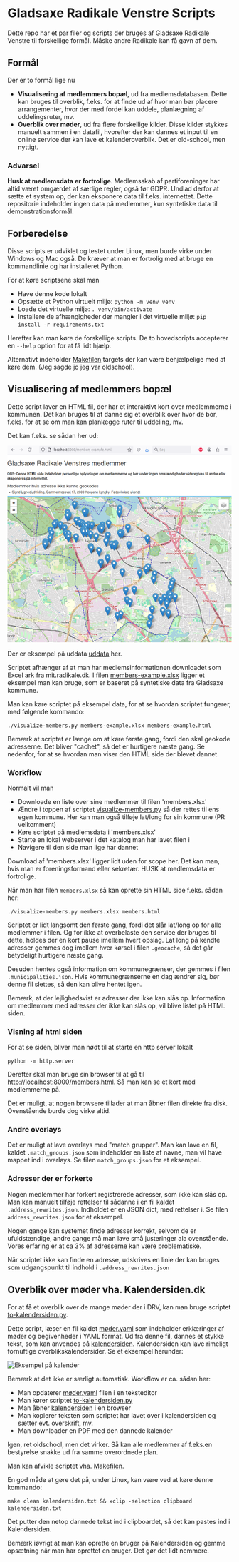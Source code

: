 # Gladsaxe Radikale Venstre Scripts

Dette repo har et par filer og scripts der bruges af Gladsaxe Radikale Venstre til forskellige formål. Måske andre Radikale kan få gavn af dem.

## Formål

Der er to formål lige nu

* **Visualisering af medlemmers bopæl**, ud fra medlemsdatabasen. Dette kan bruges til overblik, f.eks. for at finde ud af hvor man bør placere arrangementer, hvor der med fordel kan uddele, planlægning af uddelingsruter, mv.
* **Overblik over møder**, ud fra flere forskellige kilder. Disse kilder stykkes manuelt sammen i en datafil, hvorefter der kan dannes et input til en online service der kan lave et kalenderoverblik. Det er old-school, men nyttigt.

### Advarsel

**Husk at medlemsdata er fortrolige**. Medlemsskab af partiforeninger har altid været omgærdet af særlige regler, også før GDPR. Undlad derfor at sætte et system op, der kan eksponere data til f.eks. internettet. Dette repositorie indeholder ingen data på medlemmer, kun syntetiske data til demonstrationsformål.


## Forberedelse

Disse scripts er udviklet og testet under Linux, men burde virke under Windows og Mac også. De kræver at man er fortrolig med at bruge en kommandlinie og har installeret Python.

For at køre scriptsene skal man 

* Have denne kode lokalt
* Opsætte et Python virtuelt miljø: `python -m venv venv`
* Loade det virtuelle miljø: `. venv/bin/activate`
* Installere de afhængigheder der mangler i det virtuelle miljø: `pip install -r requirements.txt`

Herefter kan man køre de forskellige scripts. De to hovedscripts accepterer en  `--help` option for at få lidt hjælp.

Alternativt indeholder [Makefilen](Makefile) targets der kan være behjælpelige med at køre dem. (Jeg sagde jo jeg var oldschool).


## Visualisering af medlemmers bopæl

Dette script laver en HTML fil, der har et interaktivt kort over medlemmerne i kommunen. Det kan bruges til at danne sig et overblik over hvor de bor, f.eks. for at se om man kan planlægge ruter til uddeling, mv.

Det kan f.eks. se sådan her ud: 

![](images/members-example.png)

Der er eksempel på uddata [uddata](members-example.html) her.

Scriptet afhænger af at man har medlemsinformationen downloadet som Excel ark fra mit.radikale.dk. I filen [members-example.xlsx](members-example.xlsx) ligger et eksempel man kan bruge, som er baseret på syntetiske data fra Gladsaxe kommune.

Man kan køre scriptet på eksempel data, for at se hvordan scriptet fungerer, med følgende kommando:
```
./visualize-members.py members-example.xlsx members-example.html
```

Bemærk at scriptet er længe om at køre første gang, fordi den skal geokode adresserne. Det bliver "cachet", så det er hurtigere næste gang. Se nedenfor, for at se hvordan man viser den HTML side der blevet dannet.

### Workflow

Normalt vil man

* Downloade en liste over sine medlemmer til filen 'members.xlsx'
* Ændre i toppen af scriptet [visualize-members.py](visualize-members.py) så der rettes til ens egen kommune. Her kan man også tilføje lat/long for sin kommune (PR velkomment)
* Køre scriptet på medlemsdata i 'members.xlsx'
* Starte en lokal webserver i det katalog man har lavet filen i
* Navigere til den side man lige har dannet

Download af 'members.xlsx' ligger lidt uden for scope her. Det kan man, hvis man er foreningsformand eller sekretær. HUSK at medlemsdata er fortrolige.

Når man har filen `members.xlsx` så kan oprette sin HTML side f.eks. sådan her:

```
./visualize-members.py members.xlsx members.html
```

Scriptet er lidt langsomt den første gang, fordi det slår lat/long op for alle medlemmer i filen. Og for ikke at overbelaste den service der bruges til dette, holdes der en kort pause imellem hvert opslag. Lat long på kendte adresser gemmes dog imellem hver kørsel i filen `.geocache`, så det går betydeligt hurtigere næste gang.

Desuden hentes også information om kommunegrænser, der gemmes i filen `.municipalities.json`. Hvis kommunegrænserne en dag ændrer sig, bør denne fil slettes, så den kan blive hentet igen.

Bemærk, at der lejlighedsvist er adresser der ikke kan slås op. Information om medlemmer med adresser der ikke kan slås op, vil blive listet på HTML siden.

### Visning af html siden

For at se siden, bliver man nødt til at starte en http server lokalt

```
python -m http.server
```

Derefter skal man bruge sin browser til at gå til [http://localhost:8000/members.html](http://localhost:8000/members.html). Så man kan se et kort med medlemmerne på.

Det er muligt, at nogen browsere tillader at man åbner filen direkte fra disk. Ovenstående burde dog virke altid.

### Andre overlays

Det er muligt at lave overlays med "match grupper". Man kan lave en fil, kaldet `.match_groups.json` som indeholder en liste af navne, man vil have mappet ind i overlays. Se
filen `match_groups.json` for et eksempel.

### Adresser der er forkerte

Nogen medlemmer har forkert registrerede adresser, som ikke kan slås op. Man kan manuelt tilføje rettelser til sådanne i en fil kaldet `.address_rewrites.json`. Indholdet
er en JSON dict, med rettelser i. Se filen `address_rewrites.json` for et eksempel.

Nogen gange kan systemet finde adresser korrekt, selvom de er ufuldstændige, andre gange må man lave små justeringer ala ovenstående. Vores erfaring er at ca 3% af adresserne kan være problematiske. 

Når scriptet ikke kan finde en adresse, udskrives en linie der kan bruges som udgangspunkt til indhold i `.address_rewrites.json`

## Overblik over møder vha. Kalendersiden.dk

For at få et overblik over de mange møder der i DRV, kan man bruge scriptet [to-kalendersiden.py](to-kalendersiden.py).

Dette script, læser en fil kaldet [møder.yaml](møder.yaml) som indeholder erklæringer af møder og begivenheder i YAML format. Ud fra denne fil, dannes et stykke tekst, som kan anvendes på [kalendersiden](https://www.kalendersiden.dk/). Kalendersiden kan lave rimeligt fornuftige overblikskalendersider. Se et eksempel herunder:

![Eksempel på kalender](images/overblik-over-møder-eksempel.png)

Bemærk at det ikke er særligt automatisk. Workflow er ca. sådan her:

* Man opdaterer [møder.yaml](møder.yaml) filen i en teksteditor
* Man kører scriptet [to-kalendersiden.py](to-kalendersiden.py)
* Man åbner [kalendersiden](https://www.kalendersiden.dk/) i en browser
* Man kopierer teksten som scriptet har lavet over i kalendersiden og sætter evt. overskrift, mv.
* Man downloader en PDF med den dannede kalender

Igen, ret oldschool, men det virker. Så kan alle medlemmer af f.eks.en bestyrelse snakke ud fra samme overordnede plan.

Man kan afvikle scriptet vha. [Makefilen](Makefile).

En god måde at gøre det på, under Linux, kan være ved at køre denne kommando:

```
make clean kalendersiden.txt && xclip -selection clipboard kalendersiden.txt
```

Det putter den netop dannede tekst ind i clipboardet, så det kan pastes ind i Kalendersiden.

Bemærk iøvrigt at man kan oprette en bruger på Kalendersiden og gemme opsætning når man har oprettet en bruger. Det gør det lidt nemmere.
